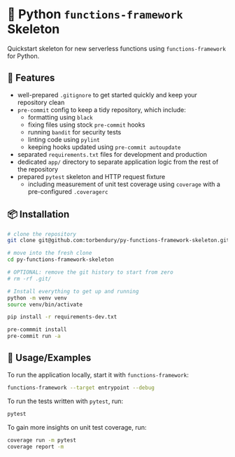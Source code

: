 # 🦴 Python `functions-framework` Skeleton

Quickstart skeleton for new serverless functions using `functions-framework` for Python.

## 🌟 Features

- well-prepared `.gitignore` to get started quickly and keep your repository clean
- `pre-commit` config to keep a tidy repository, which include:
  - formatting using `black`
  - fixing files using stock `pre-commit` hooks
  - running `bandit` for security tests
  - linting code using `pylint`
  - keeping hooks updated using `pre-commit autoupdate`
- separated `requirements.txt` files for development and production
- dedicated `app/` directory to separate application logic from the rest of the repository
- prepared `pytest` skeleton and HTTP request fixture
  - including measurement of unit test coverage using `coverage` with a pre-configured `.coveragerc`

## 📦 Installation

```bash
# clone the repository
git clone git@github.com:torbendury/py-functions-framework-skeleton.git

# move into the fresh clone
cd py-functions-framework-skeleton

# OPTIONAL: remove the git history to start from zero
# rm -rf .git/

# Install everything to get up and running
python -m venv venv
source venv/bin/activate

pip install -r requirements-dev.txt

pre-commmit install
pre-commit run -a
```

## 👷 Usage/Examples

To run the application locally, start it with `functions-framework`:

```bash
functions-framework --target entrypoint --debug
```

To run the tests written with `pytest`, run:

```bash
pytest
```

To gain more insights on unit test coverage, run:

```bash
coverage run -m pytest
coverage report -m
```
